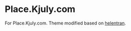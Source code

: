 Place.Kjuly.com
===============

For Place.Kjuly.com. Theme modified based on [helentran](https://github.com/tranhelen/helentran).

